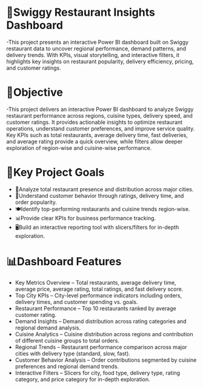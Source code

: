 # 🍔Swiggy Restaurant Insights Dashboard
  -This project presents an interactive Power BI dashboard built on Swiggy restaurant data to uncover regional performance, demand patterns, 
   and delivery trends. With KPIs, visual storytelling, and interactive filters, it highlights key insights on restaurant popularity, 
   delivery efficiency, pricing, and customer ratings.

# 📌Objective
   -This project delivers an interactive Power BI dashboard to analyze Swiggy restaurant performance across regions, cuisine types, delivery speed, 
    and customer ratings. It provides actionable insights to optimize restaurant operations, understand customer preferences, and improve service quality.
    Key KPIs such as total restaurants, average delivery time, fast deliveries, and average rating provide a quick overview, while filters allow deeper 
    exploration of region-wise and cuisine-wise performance.

# 🎯Key Project Goals
   - 👥Analyze total restaurant presence and distribution across major cities.
   - 🧭Understand customer behavior through ratings, delivery time, and order popularity.
   - 🍽️Identify top-performing restaurants and cuisine trends region-wise.
   - 📊Provide clear KPIs for business performance tracking.
   - 🖥️Build an interactive reporting tool with slicers/filters for in-depth exploration.

# 📊Dashboard Features
  - Key Metrics Overview – Total restaurants, average delivery time, average price, average rating, total ratings, and fast delivery score.
  - Top City KPIs – City-level performance indicators including orders, delivery times, and customer spending vs. goals.
  - Restaurant Performance – Top 10 restaurants ranked by average customer rating.
  - Demand Insights – Demand distribution across rating categories and regional demand analysis.
  - Cuisine Analytics – Cuisine distribution across regions and contribution of different cuisine groups to total orders.
  - Regional Trends – Restaurant performance comparison across major cities with delivery type (standard, slow, fast).
  - Customer Behavior Analysis – Order contributions segmented by cuisine preferences and regional demand trends.
  - Interactive Filters – Slicers for city, food type, delivery type, rating category, and price category for in-depth exploration.
